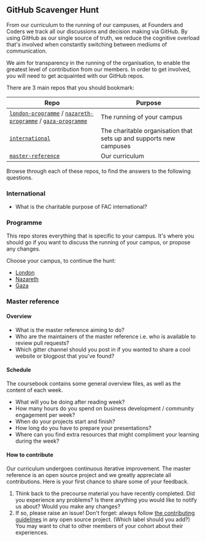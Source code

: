 ## GitHub Scavenger Hunt

From our curriculum to the running of our campuses, at Founders and Coders we track all our discussions and decision making via GitHub. By using GitHub as our single source of truth, we reduce the cognitive overload that's involved when constantly switching between mediums of communication.

We aim for transparency in the running of the organisation, to enable the greatest level of contribution from our members. In order to get involved, you will need to get acquainted with our GitHub repos.

There are 3 main repos that you should bookmark:

| Repo | Purpose |
| ---- | --- |
| [`london-programme`](https://github.com/foundersandcoders/london-programme) / [`nazareth-programme`](https://github.com/foundersandcoders/nazareth-programme) / [`gaza-programme`](https://github.com/foundersandcoders/gaza-programme) | The running of your campus |
| [`international`](https://github.com/foundersandcoders/international) | The charitable organisation that sets up and supports new campuses |
| [`master-reference`](https://github.com/foundersandcoders/master-reference) | Our curriculum |

Browse through each of these repos, to find the answers to the following questions.

### International
+ What is the charitable purpose of FAC international?

### Programme
This repo stores everything that is specific to your campus. It's where you should go if you want to discuss the running of your campus, or propose any changes.

Choose your campus, to continue the hunt:
+ [London](https://github.com/foundersandcoders/london-programme/blob/master/github-scavenger-hunt.md)
+ [Nazareth](https://github.com/foundersandcoders/nazareth-programme/blob/master/github-scavenger-hunt.md)
+ [Gaza](https://github.com/foundersandcoders/gaza-programme/blob/master/github-scavenger-hunt.md)

### Master reference
#### Overview
+ What is the master reference aiming to do?
+ Who are the maintainers of the master reference i.e. who is available to review pull requests?
+ Which gitter channel should you post in if you wanted to share a cool website or blogpost that you've found?

#### Schedule
The coursebook contains some general overview files, as well as the content of each week.
+ What will you be doing after reading week?
+ How many hours do you spend on business development / community engagement per week?
+ When do your projects start and finish?
+ How long do you have to prepare your presentations?
+ Where can you find extra resources that might compliment your learning during the week?

#### How to contribute
Our curriculum undergoes continuous iterative improvement. The master reference is an open source project and we greatly appreciate all contributions. Here is your first chance to share some of your feedback.
1. Think back to the precourse material you have recently completed. Did you experience any problems? Is there anything you would like to notify us about? Would you make any changes?
2. If so, please raise an issue! Don't forget: always follow [the contributing guidelines](../../CONTRIBUTING.md) in any open source project. (Which label should you add?)  
You may want to chat to other members of your cohort about their experiences.
